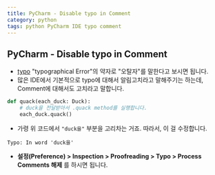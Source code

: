 ```yaml
---
title: PyCharm - Disable typo in Comment
category: python
tags: python PyCharm IDE typo comment
---
```


## PyCharm - Disable typo in Comment

- [typo](https://en.wikipedia.org/wiki/Typographical_error) "typographical Error"의 약자로 "오탈자"를 말한다고 보시면 됩니다.
- 많은 IDE에서 기본적으로 typo에 대해서 알림고치라고 말해주기는 하는데, Comment에 대해서도 고치라고 말합니다. 


```python
def quack(each_duck: Duck):
    # duck을 전달받아서 .quack method를 실행합니다.
    each_duck.quack()
```

- 가령 위 코드에서 `"duck을"` 부분을 고리차는 거죠. 따라서, 이 걸 수정합니다.

```plaintext
Typo: In word 'duck을' 
```

- **설정(Preference) > Inspection > Proofreading > Typo > Process Comments 해제** 를 하시면 됩니다.
